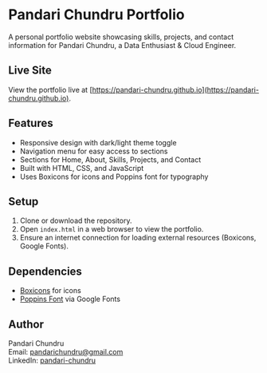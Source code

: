 # Pandari Chundru Portfolio

A personal portfolio website showcasing skills, projects, and contact information for Pandari Chundru, a Data Enthusiast & Cloud Engineer.

## Live Site
View the portfolio live at [https://pandari-chundru.github.io](https://pandari-chundru.github.io).

## Features
- Responsive design with dark/light theme toggle
- Navigation menu for easy access to sections
- Sections for Home, About, Skills, Projects, and Contact
- Built with HTML, CSS, and JavaScript
- Uses Boxicons for icons and Poppins font for typography

## Setup
1. Clone or download the repository.
2. Open `index.html` in a web browser to view the portfolio.
3. Ensure an internet connection for loading external resources (Boxicons, Google Fonts).

## Dependencies
- [Boxicons](https://boxicons.com/) for icons
- [Poppins Font](https://fonts.google.com/specimen/Poppins) via Google Fonts

## Author
Pandari Chundru  
Email: pandarichundru@gmail.com  
LinkedIn: [pandari-chundru](https://www.linkedin.com/in/pandari-chundru-200bb2205)

